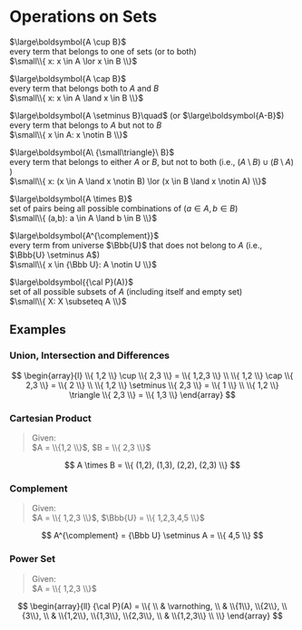 # Operations on Sets

$\large\boldsymbol{A \cup B}$  
every term that belongs to one of sets (or to both)  
$\small\\{ x: x \in A \lor x \in B \\}$

$\large\boldsymbol{A \cap B}$  
every term that belongs both to $A$ and $B$  
$\small\\{ x: x \in A \land x \in B \\}$

$\large\boldsymbol{A \setminus B}\quad$ (or $\large\boldsymbol{A-B}$)  
every term that belongs to $A$ but not to $B$    
$\small\\{ x \in A: x \notin B \\}$

$\large\boldsymbol{A\ {\small\triangle}\ B}$  
every term that belongs to either $A$ or $B$, but not to both (i.e., $(A \setminus B) \cup (B \setminus A)$ )  
$\small\\{ x: (x \in A \land x \notin B) \lor (x \in B \land x \notin A) \\}$

$\large\boldsymbol{A \times B}$  
set of pairs being all possible combinations of $(a \in A, b \in B)$  
$\small\\{ (a,b): a \in A \land b \in B \\}$

$\large\boldsymbol{A^{\complement}}$  
every term from universe $\Bbb{U}$ that does not belong to $A$ (i.e., $\Bbb{U} \setminus A$)  
$\small\\{ x \in {\Bbb U}: A \notin U \\}$

$\large\boldsymbol{{\cal P}(A)}$  
set of all possible subsets of $A$ (including itself and empty set)  
$\small\\{ X: X \subseteq A \\}$

## Examples

### Union, Intersection and Differences

$$
\begin{array}{l}
\\{ 1,2 \\} \cup \\{ 2,3 \\} =
\\{ 1,2,3 \\}
\\
\\{ 1,2 \\} \cap \\{ 2,3 \\} =
\\{ 2 \\}
\\
\\{ 1,2 \\} \setminus \\{ 2,3 \\} =
\\{ 1 \\}
\\
\\{ 1,2 \\} \triangle \\{ 2,3 \\} =
\\{ 1,3 \\}
\end{array}
$$

### Cartesian Product

> Given:  
> $A = \\{1,2 \\}$, $B = \\{ 2,3 \\}$

$$
A \times B = \\{
(1,2), (1,3), (2,2), (2,3)
\\}
$$

### Complement

> Given:  
> $A = \\{ 1,2,3 \\}$, $\Bbb{U} = \\{ 1,2,3,4,5 \\}$

$$
A^{\complement} = {\Bbb U} \setminus A =
\\{ 4,5 \\}
$$

### Power Set

> Given:  
> $A = \\{ 1,2,3 \\}$

$$
\begin{array}{ll}
{\cal P}(A) = \\{
\\
& \varnothing,
\\
& \\{1\\}, \\{2\\}, \\{3\\},
\\
& \\{1,2\\}, \\{1,3\\}, \\{2,3\\},
\\
& \\{1,2,3\\}
\\
\\}
\end{array}
$$

